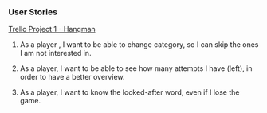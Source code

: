 ### User Stories

[Trello Project 1 - Hangman](https://trello.com/b/j6nbSLfb/project-1-hangman)


1. As a player , I want to be able to change category, so I can skip the ones I am not interested in.

2. As a player, I want to be able to see how many attempts I have (left), in order to have a better overview.

3. As a player, I want to know the looked-after word, even if I lose the game. 
